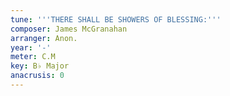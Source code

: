 ```yaml
---
tune: '''THERE SHALL BE SHOWERS OF BLESSING:'''
composer: James McGranahan
arranger: Anon.
year: '-'
meter: C.M
key: B♭ Major
anacrusis: 0
---
```

